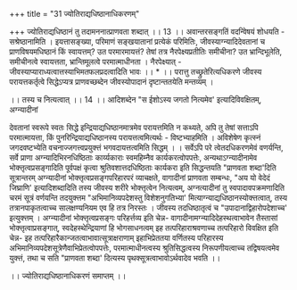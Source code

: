 +++
title = "31 ज्योतिराद्यधिष्ठानाधिकरणम्"

+++
ज्योतिराद्यधिष्ठानं तु तदामननात्प्राणवता शब्दात् ।। 13 ।। अवान्तरसङ्गतिं वदन्विेषयं शोधयति - सश्रेष्ठानामिति । इयत्तासङ्ख्या, परिमाणं सङ्खयातानां प्रत्येकं परिमितिः, जीवस्याग्न्यादिदेवतानां च प्राणविषयमधिष्ठानं किं स्वायत्तम्? उत परमारमायत्तं? तेषां तत्र नैरपेक्ष्यप्रतीतिः समीचीना? उत भ्रान्दिभूलेति, समीचीनत्वे स्वायत्तता, भ्रान्तिमूलत्वे परमात्माधीनता । नैरपेक्ष्यात् - जीवस्याप्याराध्यत्वात्तस्याभिमतफलप्रदत्वादिति भावः ।। * ।। परात्तु तच्छ्रुतेरित्यधिकरणे जीवस्य परायत्तकर्तृत्वे सिद्धेऽप्यत्र प्राणवच्छब्देन जीवस्योपादानं दृष्टान्ततयेति मन्तव्यम् ।

।। तस्य च नित्यत्वात् ।। 14 ।। आदिशब्देन "स ईशोऽस्य जगतो नित्यमेव' इत्यादिविवक्षितम्, अग्न्यादीनां

देवतानां स्वरूपे स्वतः सिद्धे इन्द्रियाद्यधिष्ठानमात्रमेव परायत्तमिति न कथ्यते, अपि तु तेषां सत्ताऽपि परमात्मायत्ता, किं पुनरिन्द्रियाद्यधिष्ठानस्य परायत्तत्वमित्यर्थः - विष्टभ्याहमिति । अविशेषेण कृत्स्नं जगदवष्टभ्येति वचनाज्जगत्त्वप्रयुक्त्तं भगवदायत्तत्वमिति सिद्धम् । । सर्वेऽपि परे त्वेतदधिकरणमेवं वणर्यन्ति, सर्वे प्राणा अग्न्यादिभिरनधिष्ठिताः कार्य्यकाराः स्वमहिम्नैव कार्यकरत्वोपपत्तेः, अन्यथाऽग्न्यादीनामेव भोक्त्तृत्वप्रसङ्गादिति पूर्वपक्षं कृत्वा श्रुतिवशात्तदधिष्ठिताः कार्यकरा इति सिद्धन्तयति "प्राणवता शब्दा'दिति सूत्रान्तरम् अग्न्यादीनां भोक्त्तृत्वप्रसङ्गपरिहारपरं व्याचक्षते, वागादीनां प्राणवता सम्बन्धः, "अय यो वेदेदं जिघ्राणि' इत्यादिशब्दादिति तस्य जीवस्य शरीरे भोक्त्तृत्वेन नित्यत्वम्, अग्नत्यादीनां तु स्वपादावपक्रमणादिति चरमं सूत्रं वर्णयन्ति तदयुक्त्तम "अभिमानिव्यपदेशस्तु विशेशनुगतिभ्या' मित्याग्न्याद्यधिष्ठानस्योक्त्तत्वात्, तस्य तत्रानपाकृतत्वाच्च सालक्षण्यनियम एव हि तत्र निरस्तः । जीवस्य तदधिष्ठातृत्वं च "उपादानाद्विहारोपदेशाच्च' इत्युक्त्तम् । अग्न्यादीनां भोक्त्तृत्वप्रसङ्गः परिहर्त्तव्य इति चेन्न- वागादीनामग्न्यादिदेहस्थत्वाभावेन तैस्तासां भोक्त्तृत्वाप्रसङ्गात्, स्वदेहस्थेन्द्रियाणां हि भोगसाधनत्वम् इह तत्परिहाराश्रवणाच्च तत्परिहारो विवक्षित इति चेन्न- इह तत्परिहारैकान्जतत्वाभावात्सूत्राक्षराणाम् इहाभिप्रेततया वर्णितस्य परिहारस्य अभिमानिव्यपदेशसूत्रेणैवाभिप्रेतत्वोपपत्तेः, परमात्माधीनत्वस्य श्रुतिसिद्धत्वस्य निरूपणीयत्वाच्च तद्विषयत्वमेव युक्त्तं, तथा च सति "प्राणवता शब्दा' दित्यस्य पृथक्सूत्रत्वाभावोऽर्थवादेव भवति ।।

।। ज्योतिराद्यधिष्ठानाधिकरणं समाप्तम् ।।

